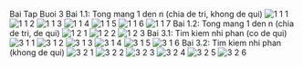Bai Tap Buoi 3 
Bai 1.1: Tong mang 1 den n (chia de tri, khong de qui)
![1 1 1](https://github.com/user-attachments/assets/323e7f67-bb1d-40f3-82b7-e58a7e754efa)
![1 1 2](https://github.com/user-attachments/assets/437455be-2099-4470-b55c-b21a36188ed8)
![1 1 3](https://github.com/user-attachments/assets/c32ed92f-bd3f-4985-ba09-e0bca98fd69d)
![1 1 4](https://github.com/user-attachments/assets/1953d95d-26eb-4e35-877d-f9d9125cfe21)
![1 1 5](https://github.com/user-attachments/assets/0ead92cb-ef4c-4649-89ab-8805a2e22b6e)
![1 1 6](https://github.com/user-attachments/assets/648d2f37-fd29-4303-b7aa-5561aaf3ee70)
![1 1 7](https://github.com/user-attachments/assets/4a85067b-fdfc-4a19-97ad-c2548661d032)
Bai 1.2: Tong mang 1 den n (chia de tri, de qui)
![1 2 1](https://github.com/user-attachments/assets/681f2e7b-d327-4b9f-a300-2720395a8611)
![1 2 2](https://github.com/user-attachments/assets/d6441610-c784-4ecb-87d6-d1f49ef2e339)
![1 2 3](https://github.com/user-attachments/assets/71d9bd28-9ade-4b6f-bd89-761c911078c7)
Bai 3.1: Tim kiem nhi phan (co de qui)
![3 1 1](https://github.com/user-attachments/assets/83ec1ebc-813f-4c3c-a365-e7ac51d26df0)
![3 1 2](https://github.com/user-attachments/assets/311cf4bb-6277-458b-b3d9-647eb2fc216e)
![3 1 3](https://github.com/user-attachments/assets/6cf12b14-4e99-4ec5-83dc-c88b33dbe78a)
![3 1 4](https://github.com/user-attachments/assets/f8afd2d9-0a18-46bc-82c8-475d269f1e6b)
![3 1 5](https://github.com/user-attachments/assets/578e0bd2-98a4-420e-b1a7-1243f16787d4)
![3 1 6](https://github.com/user-attachments/assets/7cefa674-78cf-4f2a-89ad-3f0b1b68d53e)
Bai 3.2: Tim kiem nhi phan (khong de qui)
![3 2 1](https://github.com/user-attachments/assets/6698200e-13c5-4c9b-8eb1-138a9fee1a71)
![3 2 2](https://github.com/user-attachments/assets/ac4dccff-7906-499b-86c9-f96032bc91fb)
![3 2 3](https://github.com/user-attachments/assets/1d139d65-8c17-4d24-8273-917832237a5a)
![3 2 4](https://github.com/user-attachments/assets/a10b1379-18d8-4f5e-bda2-b2d42cf13716)
![3 2 5](https://github.com/user-attachments/assets/6154bbb7-4382-4030-bda2-82eba58301e7)
![3 2 6](https://github.com/user-attachments/assets/0cdfaff9-d0c9-43ed-bf30-5ac55f9e4eb8)
